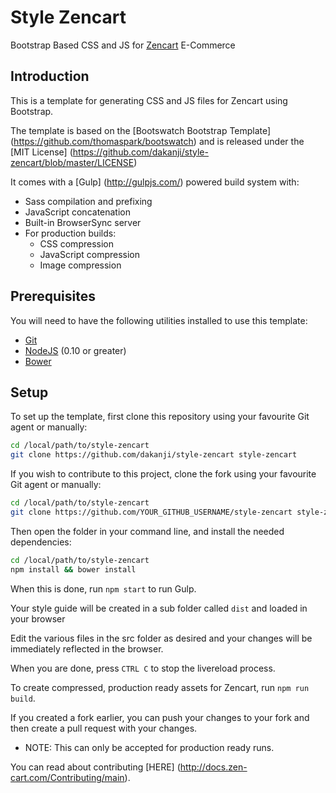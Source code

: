 # Style Zencart
Bootstrap Based CSS and JS for [Zencart](http://http://www.zen-cart.com) E-Commerce

## Introduction

This is a template for generating CSS and JS files for Zencart using Bootstrap.

The template is based on the [Bootswatch Bootstrap Template] (https://github.com/thomaspark/bootswatch) and is released under the [MIT License] (https://github.com/dakanji/style-zencart/blob/master/LICENSE)

It comes with a [Gulp] (http://gulpjs.com/) powered build system with:
- Sass compilation and prefixing
- JavaScript concatenation
- Built-in BrowserSync server
- For production builds:
  - CSS compression
  - JavaScript compression
  - Image compression

## Prerequisites

You will need to have the following utilities installed to use this template:

- [Git](https://git-scm.com/)
- [NodeJS](https://nodejs.org/en/) (0.10 or greater)
- [Bower](https://bower.io/)

## Setup

To set up the template, first clone this repository using your favourite Git agent or manually:

```bash
cd /local/path/to/style-zencart
git clone https://github.com/dakanji/style-zencart style-zencart
```

If you wish to contribute to this project, clone the fork using your favourite Git agent or manually:

```bash
cd /local/path/to/style-zencart
git clone https://github.com/YOUR_GITHUB_USERNAME/style-zencart style-zencart
```



Then open the folder in your command line, and install the needed dependencies:

```bash
cd /local/path/to/style-zencart
npm install && bower install
```

When this is done, run `npm start` to run Gulp. 

Your style guide will be created in a sub folder called `dist` and loaded in your browser

Edit the various files in the src folder as desired and your changes will be immediately reflected in the browser. 

When you are done, press `CTRL C` to stop the livereload process. 

To create compressed, production ready assets for Zencart, run `npm run build`.

If you created a fork earlier, you can push your changes to your fork and then create a pull request with your changes. 

- NOTE: This can only be accepted for production ready runs.

You can read about contributing [HERE] (http://docs.zen-cart.com/Contributing/main).
